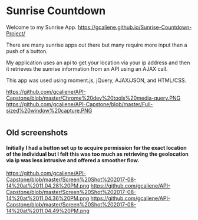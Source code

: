 # Sunrise Countdown

Welcome to my Sunrise App.
https://gcaliene.github.io/Sunrise-Countdown-Project/

There are many sunrise apps out there but many require more input than a push of a button.

My application uses an api to get your location via your ip address and then it retrieves the sunrise information from an API using an AJAX call. 

This app was used using moment.js, jQuery, AJAX/JSON, and HTML/CSS.

https://github.com/gcaliene/API-Capstone/blob/master/Chrome%20dev%20tools%20media-query.PNG
https://github.com/gcaliene/API-Capstone/blob/master/Full-sized%20window%20capture.PNG

#
#

## Old screenshots
#### Initially I had a button set up to acquire permission for the exact location of the individual but I felt this was too much as retrieving the geolocation via ip was less intrusive and offered a smoother flow.
https://github.com/gcaliene/API-Capstone/blob/master/Screen%20Shot%202017-08-14%20at%2011.04.28%20PM.png
https://github.com/gcaliene/API-Capstone/blob/master/Screen%20Shot%202017-08-14%20at%2011.04.36%20PM.png
https://github.com/gcaliene/API-Capstone/blob/master/Screen%20Shot%202017-08-14%20at%2011.04.49%20PM.png










